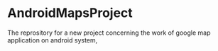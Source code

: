 # AndroidMapsProject
The reprository for a new project concerning the work of google map application on android system,
